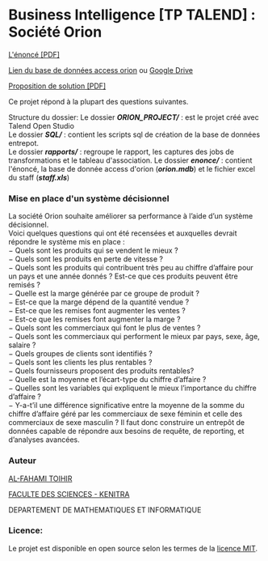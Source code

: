 # Business Intelligence [TP TALEND] : Société Orion
<p align="justify">

[L'énoncé [PDF]](enonce/TPTalend.pdf)

[Lien du base de données access orion](enonce/orion.mdb) ou [Google Drive](https://drive.google.com/file/d/13OiKNBlMjsUoFBKrMtn9wS0JhObV1-ET/view?usp=sharing)

[Proposition de solution [PDF]](rapports/talend_rapport.pdf)

Ce projet répond à la plupart des questions suivantes.

Structure du dossier:
  Le dossier **_ORION_PROJECT/_**  : est le projet créé avec Talend Open Studio\
  Le dossier **_SQL/_**            : contient les scripts sql de création de la base de données entrepot.\
  Le dossier **_rapports/_**       : regroupe le rapport, les captures des jobs de transformations et le tableau d'association. 
  Le dossier **_enonce/_** : contient l'énoncé, la base de donnée access d'orion (**_orion.mdb_**) et le fichier excel du staff (**_staff.xls_**)

### Mise en place d'un système décisionnel
La société Orion souhaite améliorer sa performance à l’aide d’un système décisionnel.\
Voici quelques questions qui ont été recensées et auxquelles devrait répondre le système mis en place :\
− Quels sont les produits qui se vendent le mieux ?\
− Quels sont les produits en perte de vitesse ?\
− Quels sont les produits qui contribuent très peu au chiffre d’affaire pour un pays et une année donnés ? Est-ce que ces produits peuvent être remisés ?\
− Quelle est la marge générée par ce groupe de produit ?\
− Est-ce que la marge dépend de la quantité vendue ?\
− Est-ce que les remises font augmenter les ventes ?\
− Est-ce que les remises font augmenter la marge ?\
− Quels sont les commerciaux qui font le plus de ventes ?\
− Quels sont les commerciaux qui performent le mieux par pays, sexe, âge, salaire ?\
− Quels groupes de clients sont identifiés ?\
− Quels sont les clients les plus rentables ?\
− Quels fournisseurs proposent des produits rentables?\
− Quelle est la moyenne et l’écart-type du chiffre d’affaire ?\
− Quelles sont les variables qui expliquent le mieux l’importance du chiffre d’affaire ?\
− Y-a-t’il une différence significative entre la moyenne de la somme du chiffre d’affaire géré par les commerciaux de sexe féminin et celle des commerciaux de sexe masculin ? Il faut donc construire un entrepôt de données capable de répondre aux besoins de requête, de reporting, et d’analyses avancées.
</p>

<!--<object data="https://github.com/alfahami/societe_orion/blob/master/rapports/talend_rapport.pdf" type="application/pdf" width="700px" height="700px">
    <embed src="https://github.com/alfahami/societe_orion/blob/master/rapports/talend_rapport.pdf">
        <p>This browser does not support PDFs. Please download the PDF to view it: <a href="https://github.com/alfahami/societe_orion/blob/master/rapports/talend_rapport.pdf">Download PDF</a>.</p>
    </embed>
</object>
-->

### Auteur
 [AL-FAHAMI TOIHIR](https://alfahami.github.io/ "Resume and protfolio page")
 
 [FACULTE DES SCIENCES - KENITRA](http://fs.uit.ac.ma/ "Site officiel")
 
 DEPARTEMENT DE MATHEMATIQUES ET INFORMATIQUE
 
 ### Licence: 
 Le projet est disponible en open source selon les termes de la [licence MIT](https://opensource.org/licenses/MIT).
